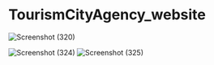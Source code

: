 ﻿# TourismCityAgency_website
![Screenshot (320)](https://user-images.githubusercontent.com/68144365/215096419-40cd1dee-8a84-4976-873f-fe5151816321.png)

![Screenshot (324)](https://user-images.githubusercontent.com/68144365/215096441-36f1ede7-47f4-4506-b456-650472d8e722.png)
![Screenshot (325)](https://user-images.githubusercontent.com/68144365/215096449-78b3e041-37f5-440d-b84c-c2612baf9693.png)

